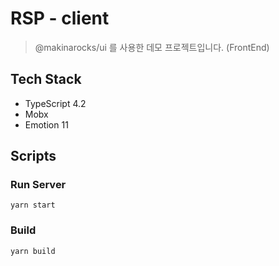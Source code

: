 # RSP - client
> @makinarocks/ui 를 사용한 데모 프로젝트입니다. (FrontEnd)


## Tech Stack

- TypeScript 4.2
- Mobx
- Emotion 11

## Scripts

### Run Server
`yarn start`

### Build
`yarn build`

